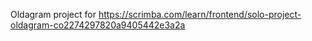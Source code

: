Oldagram project for https://scrimba.com/learn/frontend/solo-project-oldagram-co2274297820a9405442e3a2a
